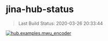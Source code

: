 # jina-hub-status

<!-- START_BUILD_BADGE -->

> Last Build Status: 2020-03-26 20:33:44

[![hub.examples.mwu_encoder](https://img.shields.io/badge/hub.examples.mwu__encoder-success-success?style=flat-square)](https://hub.docker.com/repository/docker/jinaai/hub.examples.mwu_encoder)

<!-- END_BUILD_BADGE -->
